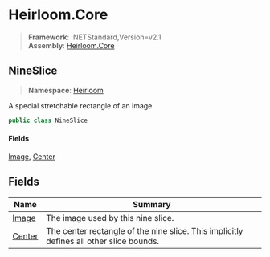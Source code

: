 # Heirloom.Core

> **Framework**: .NETStandard,Version=v2.1  
> **Assembly**: [Heirloom.Core][0]  

## NineSlice

> **Namespace**: [Heirloom][0]  

A special stretchable rectangle of an image.

```cs
public class NineSlice
```

#### Fields

[Image][1], [Center][2]

## Fields

| Name        | Summary                                                                                 |
|-------------|-----------------------------------------------------------------------------------------|
| [Image][1]  | The image used by this nine slice.                                                      |
| [Center][2] | The center rectangle of the nine slice. This implicitly defines all other slice bounds. |

[0]: ../Heirloom.Core.md
[1]: Heirloom.NineSlice.Image.md
[2]: Heirloom.NineSlice.Center.md
